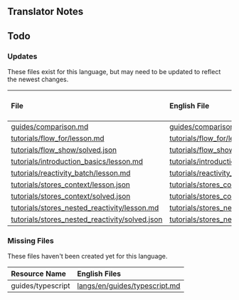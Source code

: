 
## Translator Notes

## Todo

### Updates  
These files exist for this language, but may need to be updated to reflect the newest changes.  
<!--MM:START (UPDATED:lang=ko-kr) -->
| File                                                                                                                                                         | English File                                                                                                                                              | Last Updated (EN)                                                                                  | Last Updated (KO-KR)                                                                               |
| :----------------------------------------------------------------------------------------------------------------------------------------------------------- | :-------------------------------------------------------------------------------------------------------------------------------------------------------- | :------------------------------------------------------------------------------------------------- | :------------------------------------------------------------------------------------------------- |
| [guides/comparison.md](https://github.com/solidjs/solid-docs/tree/main/langs/ko-kr/guides/comparison.md)                                                     | [guides/comparison.md](https://github.com/solidjs/solid-docs/tree/main/langs/en/guides/comparison.md)                                                     | [9/10/2022](https://github.com/solidjs/solid-docs/commit/8f0dc1e99fd59f3275b59ab94d7caab75cd7a975) | [9/7/2022](https://github.com/solidjs/solid-docs/commit/7a0656c409728d26f791ad1e30648171963a5316)  |
| [tutorials/flow_for/lesson.md](https://github.com/solidjs/solid-docs/tree/main/langs/ko-kr/tutorials/flow_for/lesson.md)                                     | [tutorials/flow_for/lesson.md](https://github.com/solidjs/solid-docs/tree/main/langs/en/tutorials/flow_for/lesson.md)                                     | [5/7/2022](https://github.com/solidjs/solid-docs/commit/fcb19d8a5d1cb6d494f52237fdce72d5fab522ca)  | [3/9/2022](https://github.com/solidjs/solid-docs/commit/512c05f719855211be498125e74e8019cc5ba130)  |
| [tutorials/flow_show/solved.json](https://github.com/solidjs/solid-docs/tree/main/langs/ko-kr/tutorials/flow_show/solved.json)                               | [tutorials/flow_show/solved.json](https://github.com/solidjs/solid-docs/tree/main/langs/en/tutorials/flow_show/solved.json)                               | [2/20/2022](https://github.com/solidjs/solid-docs/commit/9af62b862bf06ae15e5d84200a01befac4aab5f3) | [1/17/2022](https://github.com/solidjs/solid-docs/commit/51a733ad99a552bc379d864a98460861a05771c9) |
| [tutorials/introduction_basics/lesson.md](https://github.com/solidjs/solid-docs/tree/main/langs/ko-kr/tutorials/introduction_basics/lesson.md)               | [tutorials/introduction_basics/lesson.md](https://github.com/solidjs/solid-docs/tree/main/langs/en/tutorials/introduction_basics/lesson.md)               | [7/2/2022](https://github.com/solidjs/solid-docs/commit/f3c5d7143ec2a84c30969c04563d6f5b77d70c31)  | [1/17/2022](https://github.com/solidjs/solid-docs/commit/51a733ad99a552bc379d864a98460861a05771c9) |
| [tutorials/reactivity_batch/lesson.md](https://github.com/solidjs/solid-docs/tree/main/langs/ko-kr/tutorials/reactivity_batch/lesson.md)                     | [tutorials/reactivity_batch/lesson.md](https://github.com/solidjs/solid-docs/tree/main/langs/en/tutorials/reactivity_batch/lesson.md)                     | [9/10/2022](https://github.com/solidjs/solid-docs/commit/8f0dc1e99fd59f3275b59ab94d7caab75cd7a975) | [5/25/2022](https://github.com/solidjs/solid-docs/commit/5e19160028a8f26c68fd43e943711696b4f30e0c) |
| [tutorials/stores_context/lesson.json](https://github.com/solidjs/solid-docs/tree/main/langs/ko-kr/tutorials/stores_context/lesson.json)                     | [tutorials/stores_context/lesson.json](https://github.com/solidjs/solid-docs/tree/main/langs/en/tutorials/stores_context/lesson.json)                     | [9/7/2022](https://github.com/solidjs/solid-docs/commit/7a0656c409728d26f791ad1e30648171963a5316)  | [1/17/2022](https://github.com/solidjs/solid-docs/commit/51a733ad99a552bc379d864a98460861a05771c9) |
| [tutorials/stores_context/solved.json](https://github.com/solidjs/solid-docs/tree/main/langs/ko-kr/tutorials/stores_context/solved.json)                     | [tutorials/stores_context/solved.json](https://github.com/solidjs/solid-docs/tree/main/langs/en/tutorials/stores_context/solved.json)                     | [9/7/2022](https://github.com/solidjs/solid-docs/commit/7a0656c409728d26f791ad1e30648171963a5316)  | [1/17/2022](https://github.com/solidjs/solid-docs/commit/51a733ad99a552bc379d864a98460861a05771c9) |
| [tutorials/stores_nested_reactivity/lesson.md](https://github.com/solidjs/solid-docs/tree/main/langs/ko-kr/tutorials/stores_nested_reactivity/lesson.md)     | [tutorials/stores_nested_reactivity/lesson.md](https://github.com/solidjs/solid-docs/tree/main/langs/en/tutorials/stores_nested_reactivity/lesson.md)     | [9/7/2022](https://github.com/solidjs/solid-docs/commit/7a0656c409728d26f791ad1e30648171963a5316)  | [5/25/2022](https://github.com/solidjs/solid-docs/commit/5e19160028a8f26c68fd43e943711696b4f30e0c) |
| [tutorials/stores_nested_reactivity/solved.json](https://github.com/solidjs/solid-docs/tree/main/langs/ko-kr/tutorials/stores_nested_reactivity/solved.json) | [tutorials/stores_nested_reactivity/solved.json](https://github.com/solidjs/solid-docs/tree/main/langs/en/tutorials/stores_nested_reactivity/solved.json) | [9/7/2022](https://github.com/solidjs/solid-docs/commit/7a0656c409728d26f791ad1e30648171963a5316)  | [1/17/2022](https://github.com/solidjs/solid-docs/commit/51a733ad99a552bc379d864a98460861a05771c9) |

<!--MM:END-->
### Missing Files  
These files haven't been created yet for this language.  
<!--MM:START (CREATED:lang=ko-kr) -->
| Resource Name     | English Files                                                                                                  |
| :---------------- | :------------------------------------------------------------------------------------------------------------- |
| guides/typescript | [langs/en/guides/typescript.md](https://github.com/solidjs/solid-docs/tree/main/langs/en/guides/typescript.md) |
<!--MM:END-->
        